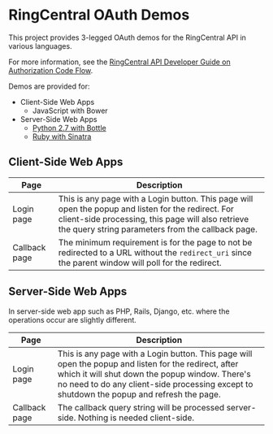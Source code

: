 RingCentral OAuth Demos
=======================

This project provides 3-legged OAuth demos for the RingCentral API in various languages.

For more information, see the [RingCentral API Developer Guide on Authorization Code Flow](https://developer.ringcentral.com/api-docs/latest/index.html#!#AuthorizationCodeFlow).

Demos are provided for:

* Client-Side Web Apps
  * JavaScript with Bower
* Server-Side Web Apps
  * [Python 2.7 with Bottle](https://github.com/grokify/ringcentral-oauth-demos/tree/master/python-bottle)
  * [Ruby with Sinatra](https://github.com/grokify/ringcentral-oauth-demos/tree/master/ruby-sinatra)

## Client-Side Web Apps

| Page | Description |
|------|-------------|
| Login page | This is any page with a Login button. This page will open the popup and listen for the redirect. For client-side processing, this page will also retrieve the query string parameters from the callback page. |
| Callback page | The minimum requirement is for the page to not be redirected to a URL without the `redirect_uri` since the parent window will poll for the redirect. |

## Server-Side Web Apps

In server-side web app such as PHP, Rails, Django, etc. where the operations occur are slightly different.

| Page | Description |
|------|-------------|
| Login page | This is any page with a Login button. This page will open the popup and listen for the redirect, after which it will shut down the popup window. There's no need to do any client-side processing except to shutdown the popup and refresh the page. |
| Callback page | The callback query string will be processed server-side. Nothing is needed client-side. |
